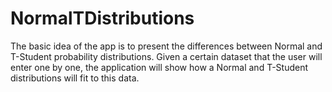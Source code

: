 # NormalTDistributions
The basic idea of the app is to present the differences between Normal and T-Student probability distributions. Given a certain dataset that the user will enter one by one, the application will show how a Normal and T-Student distributions will fit to this data.

